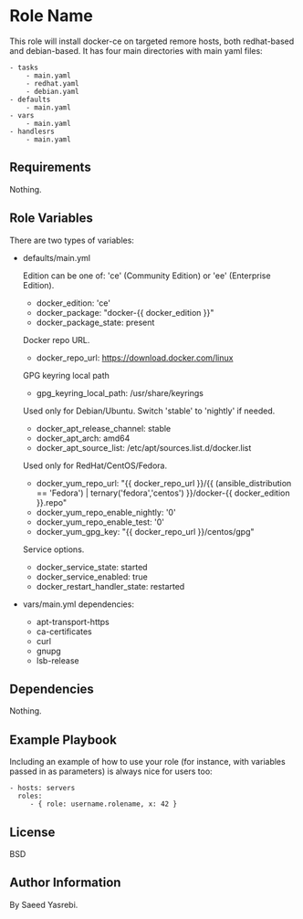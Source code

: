 Role Name
=========

This role will install docker-ce on targeted remore hosts, both redhat-based and debian-based.
It has four main directories with main yaml files:

    - tasks
        - main.yaml
        - redhat.yaml
        - debian.yaml
    - defaults
        - main.yaml
    - vars
        - main.yaml
    - handlesrs
        - main.yaml

Requirements
------------
Nothing.

Role Variables
--------------

There are two types of variables:
- defaults/main.yml
 
  Edition can be one of: 'ce' (Community Edition) or 'ee' (Enterprise Edition).   
  
    - docker_edition: 'ce'
    - docker_package: "docker-{{ docker_edition }}"
    - docker_package_state: present

  Docker repo URL.
    
    - docker_repo_url: https://download.docker.com/linux

  GPG keyring local path
    
    - gpg_keyring_local_path: /usr/share/keyrings

  Used only for Debian/Ubuntu. Switch 'stable' to 'nightly' if needed.
    
    - docker_apt_release_channel: stable
    - docker_apt_arch: amd64
    - docker_apt_source_list: /etc/apt/sources.list.d/docker.list

  Used only for RedHat/CentOS/Fedora.
    
    - docker_yum_repo_url: "{{ docker_repo_url }}/{{ (ansible_distribution == 'Fedora') | ternary('fedora','centos') }}/docker-{{ docker_edition }}.repo"
    - docker_yum_repo_enable_nightly: '0'
    - docker_yum_repo_enable_test: '0'
    - docker_yum_gpg_key: "{{ docker_repo_url }}/centos/gpg"

  Service options.
    
    - docker_service_state: started
    - docker_service_enabled: true
    - docker_restart_handler_state: restarted

- vars/main.yml
  dependencies:
  
    - apt-transport-https
    - ca-certificates
    - curl
    - gnupg
    - lsb-release
  

Dependencies
------------

Nothing.

Example Playbook
----------------

Including an example of how to use your role (for instance, with variables passed in as parameters) is always nice for users too:

    - hosts: servers
      roles:
         - { role: username.rolename, x: 42 }

License
-------

BSD

Author Information
------------------

By Saeed Yasrebi.
